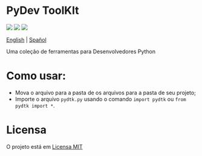 # PyDev ToolKIt

![](https://img.shields.io/github/license/caue-alves/PyDev-ToolKit)
![](https://img.shields.io/github/languages/top/caue-alves/PyDev-ToolKit)
![](https://img.shields.io/github/languages/code-size/caue-alves/PyDev-ToolKit)

[English](https://github.com/caue-alves/PyDev-ToolKit/blob/master/International%20READMEs/README-ENGLISH.md) |
[Spañol]()

Uma coleção de ferramentas para Desenvolvedores Python 

# Como usar:
- Mova o arquivo para a pasta de os arquivos para a pasta de seu projeto;
- Importe o arquivo `pydtk.py` usando o comando `import pydtk` ou `from pydtk import *`.

# Licensa

O projeto está em [Licensa MIT](https://github.com/caue-alves/PyDev-ToolKit/blob/master/LICENSE.md)
